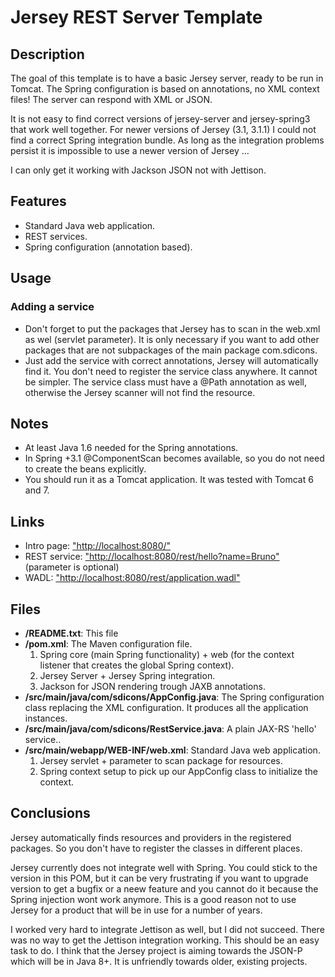 # Jersey REST Server Template
## Description

The goal of this template is to have a basic Jersey server, ready to be run in Tomcat.
The Spring configuration is based on annotations, no XML context files!
The server can respond with XML or JSON.

It is not easy to find correct versions of jersey-server and jersey-spring3 that work well together.
For newer versions of Jersey (3.1, 3.1.1) I could not find a correct Spring integration bundle.
As long as the integration problems persist it is impossible to use a newer version of Jersey ...

I can only get it working with Jackson JSON not with Jettison.

## Features

* Standard Java web application.
* REST services.
* Spring configuration (annotation based).

## Usage
### Adding a service

* Don't forget to put the packages that Jersey has to scan in the web.xml as wel (servlet parameter).  It is only
necessary if you want to add other packages that are not subpackages of the main package com.sdicons.
* Just add the service with correct annotations, Jersey will automatically find it. You don't need to register
the service class anywhere. It cannot be simpler. The service class must have a @Path annotation as well, otherwise
the Jersey scanner will not find the resource.

## Notes

* At least Java 1.6 needed for the Spring annotations.
* In Spring +3.1 @ComponentScan becomes available, so you do not need to create the beans explicitly.
* You should run it as a Tomcat application. It was tested with Tomcat 6 and 7.

## Links

* Intro page: ["http://localhost:8080/"](http://localhost:8080/)
* REST service: ["http://localhost:8080/rest/hello?name=Bruno"](http://localhost:8080/rest/hello?name=Bruno) (parameter is optional)
* WADL: ["http://localhost:8080/rest/application.wadl"](http://localhost:8080/rest/application.wadl)

## Files

* **/README.txt**: This file
* **/pom.xml**: The Maven configuration file.
   1. Spring core (main Spring functionality) + web (for the context listener that creates the global Spring context).
   2. Jersey Server + Jersey Spring integration.
   3. Jackson for JSON rendering trough JAXB annotations.
* **/src/main/java/com/sdicons/AppConfig.java**: The Spring configuration class replacing the XML configuration. It produces all the application instances.
* **/src/main/java/com/sdicons/RestService.java**: A plain JAX-RS 'hello' service..
* **/src/main/webapp/WEB-INF/web.xml**: Standard Java web application.
   1.  Jersey servlet + parameter to scan package for resources.
   2.  Spring context setup to pick up our AppConfig class to initialize the context.

## Conclusions

Jersey automatically finds resources and providers in the registered packages. So you don't have to register the
classes in different places.

Jersey currently does not integrate well with Spring. You could stick to the version in this POM, but it can be very
frustrating if you want to upgrade version to get  a bugfix or a neew feature and you cannot do it because the
Spring injection wont work anymore. This is a good reason not to use Jersey for a product that will be in use for
a number of years.

I worked very hard to integrate Jettison as well, but I did not succeed. There was no way to get the Jettison
integration working. This should be an easy task to do. I think that the Jersey project is aiming towards the
JSON-P which will be in Java 8+. It is unfriendly towards older, existing projects.

